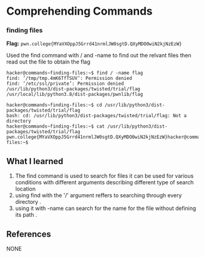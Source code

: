 # Comprehending Commands 

### finding files 

**Flag:** `pwn.college{MYaVXOppJ5Grrd41nrmlJW0sgtD.QXyMDO0wiN2kjNzEzW}`

Used the find command with / and -name to find out the relvant files then read out the file to obtain the flag
```
hacker@commands~finding-files:~$ find / -name flag 
find: ‘/tmp/tmp.4mK6TfTSUV’: Permission denied
find: ‘/etc/ssl/private’: Permission denied
/usr/lib/python3/dist-packages/twisted/trial/flag
/usr/local/lib/python3.8/dist-packages/pwnlib/flag

hacker@commands~finding-files:~$ cd /usr/lib/python3/dist-packages/twisted/trial/flag
bash: cd: /usr/lib/python3/dist-packages/twisted/trial/flag: Not a directory
hacker@commands~finding-files:~$ cat /usr/lib/python3/dist-packages/twisted/trial/flag
pwn.college{MYaVXOppJ5Grrd41nrmlJW0sgtD.QXyMDO0wiN2kjNzEzW}hacker@commands~finding-files:~$ 
```

## What I learned

1. The find command is used to search for files it can be used for various conditions with different arguments            describing different type of search location 
2. using find with the '/' argument reffers to searching through every directory .
3. using it with -name can search for the name for the file without defining its path .
## References

NONE

